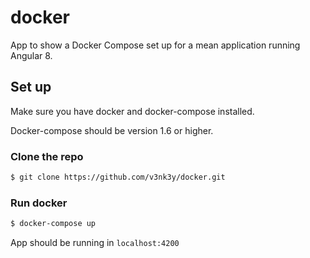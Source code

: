 # docker
App to show a Docker Compose set up for a mean application running Angular 8.

## Set up
Make sure you have docker and docker-compose installed.

Docker-compose should be version 1.6 or higher.

### Clone the repo
```bash
$ git clone https://github.com/v3nk3y/docker.git
```
 ### Run docker
 ```bash
 $ docker-compose up
 ```

 App should be running in `localhost:4200`